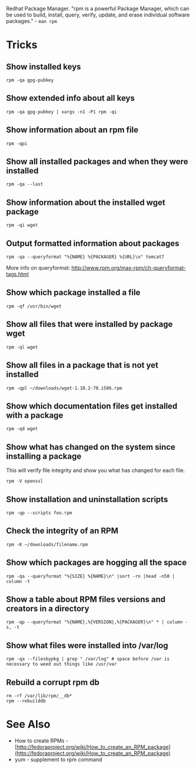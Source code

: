 Redhat Package Manager. "rpm is a powerful Package Manager, which can be used to build, install, query, verify, update, and erase individual software packages." - `man rpm`

# Tricks

## Show installed keys

```
rpm -qa gpg-pubkey
```

## Show extended info about all keys

```
rpm -qa gpg-pubkey | xargs -n1 -P1 rpm -qi
```

## Show information about an rpm file

```
rpm -qpi
```

## Show all installed packages and when they were installed

```
rpm -qa --last
```

## Show information about the installed wget package

```
rpm -qi wget
```

## Output formatted information about packages

```
rpm -qa --queryformat "%{NAME} %{PACKAGER} %{URL}\n" tomcat7
```

More info on queryformat: <http://www.rpm.org/max-rpm/ch-queryformat-tags.html>

## Show which package installed a file

```
rpm -qf /usr/bin/wget
```

## Show all files that were installed by package wget

```
rpm -ql wget
```

## Show all files in a package that is not yet installed

```
rpm -qpl ~/downloads/wget-1.10.2-78.i586.rpm
```

## Show which documentation files get installed with a package

```
rpm -qd wget
```

## Show what has changed on the system since installing a package
This will verify file integrity and show you what has changed for each file.

```
rpm -V openssl
```

## Show installation and uninstallation scripts

```
rpm -qp --scripts foo.rpm
```

## Check the integrity of an RPM

```
rpm -K ~/downloads/filename.rpm
```

## Show which packages are hogging all the space

```
rpm -qa --queryformat "%{SIZE} %{NAME}\n" |sort -rn |head -n50 | column -t
```

## Show a table about RPM files versions and creators in a directory

```
rpm -qp --queryformat "%{NAME},%{VERSION},%{PACKAGER}\n" * | column -s, -t
```

## Show what files were installed into /var/log

```
rpm -qa --filesbypkg | grep " /var/log" # space before /var is necessary to weed out things like /usr/var
```

## Rebuild a corrupt rpm db

```
rm -rf /var/lib/rpm/__db*
rpm --rebuilddb
```

# See Also
- How to create RPMs - [http://fedoraproject.org/wiki/How_to_create_an_RPM_package](http://fedoraproject.org/wiki/How_to_create_an_RPM_package)
- yum - supplement to rpm command
